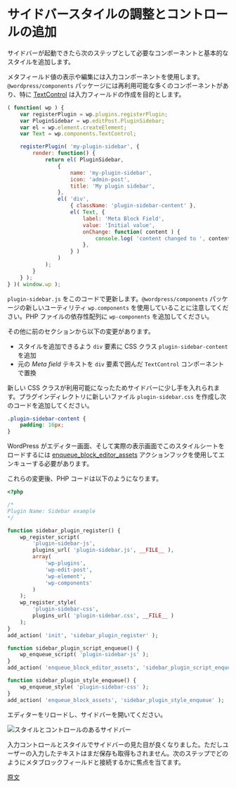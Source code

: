 <!-- 
# Tweak the sidebar style and add controls
 -->
# サイドバースタイルの調整とコントロールの追加
<!-- 
After the sidebar is up and running, the next step is to fill it up with the necessary components and basic styling.

To visualize and edit the meta field value you'll use an input component. The `@wordpress/components` package contains many components available for you to reuse, and, specifically, the [TextControl](/packages/components/src/text-control/README.md) is aimed at creating an input field:
 -->
サイドバーが起動できたら次のステップとして必要なコンポーネントと基本的なスタイルを追加します。

メタフィールド値の表示や編集には入力コンポーネントを使用します。`@wordpress/components` パッケージには再利用可能な多くのコンポーネントがあり、特に [TextControl](https://developer.wordpress.org/block-editor/components/text-control/) は入力フィールドの作成を目的とします。

```js
( function( wp ) {
	var registerPlugin = wp.plugins.registerPlugin;
	var PluginSidebar = wp.editPost.PluginSidebar;
	var el = wp.element.createElement;
	var Text = wp.components.TextControl;

	registerPlugin( 'my-plugin-sidebar', {
		render: function() {
			return el( PluginSidebar,
				{
					name: 'my-plugin-sidebar',
					icon: 'admin-post',
					title: 'My plugin sidebar',
				},
				el( 'div',
					{ className: 'plugin-sidebar-content' },
					el( Text, {
						label: 'Meta Block Field',
						value: 'Initial value',
						onChange: function( content ) {
							console.log( 'content changed to ', content );
						},
					} )
				)
			);
		}
	} );
} )( window.wp );
```
<!-- 
Update the `plugin-sidebar.js` with this new code. Notice that it uses a new utility called `wp.components` from the `@wordpress/components` package. Go ahead and add it as `wp-components` in the PHP dependencies array.

It introduces a few changes from the previous section:

* Added the CSS class `plugin-sidebar-content` to the `div` element to be able to add some styles.
* Substituted the raw _Meta field_ text with a `TextControl` component wrapped within the `div` element.

With the new CSS class available you can now give the sidebar a bit of breath. Create a new file in your plugin directory called `plugin-sidebar.css` with the following contents:
 -->
`plugin-sidebar.js` をこのコードで更新します。`@wordpress/components` パッケージの新しいユーティリティ `wp.components` を使用していることに注意してください。PHP ファイルの依存性配列に `wp-components` を追加してください。

その他に前のセクションから以下の変更があります。

* スタイルを追加できるよう `div` 要素に CSS クラス `plugin-sidebar-content` を追加
* 元の _Meta field_ テキストを `div` 要素で囲んだ `TextControl` コンポーネントで置換

新しい CSS クラスが利用可能になったためサイドバーに少し手を入れられます。プラグインディレクトリに新しいファイル `plugin-sidebar.css` を作成し次のコードを追加してください。

```css
.plugin-sidebar-content {
	padding: 16px;
}
```
<!-- 
For WordPress to load this stylesheet in the editor and front-end, you need to tell it to enqueue it by using the [enqueue_block_editor_assets](https://developer.wordpress.org/reference/hooks/enqueue_block_editor_assets/) action hook.

After those changes, the PHP code should look like this:
 -->

WordPress がエディター画面、そして実際の表示画面でこのスタイルシートをロードするには [enqueue_block_editor_assets](https://developer.wordpress.org/reference/hooks/enqueue_block_editor_assets/) アクションフックを使用してエンキューする必要があります。

これらの変更後、PHP コードは以下のようになります。

```php
<?php

/*
Plugin Name: Sidebar example
*/

function sidebar_plugin_register() {
	wp_register_script(
		'plugin-sidebar-js',
		plugins_url( 'plugin-sidebar.js', __FILE__ ),
		array(
			'wp-plugins',
			'wp-edit-post',
			'wp-element',
			'wp-components'
		)
	);
	wp_register_style(
		'plugin-sidebar-css',
		plugins_url( 'plugin-sidebar.css', __FILE__ )
	);
}
add_action( 'init', 'sidebar_plugin_register' );

function sidebar_plugin_script_enqueue() {
	wp_enqueue_script( 'plugin-sidebar-js' );
}
add_action( 'enqueue_block_editor_assets', 'sidebar_plugin_script_enqueue' );

function sidebar_plugin_style_enqueue() {
	wp_enqueue_style( 'plugin-sidebar-css' );
}
add_action( 'enqueue_block_assets', 'sidebar_plugin_style_enqueue' );
```
<!-- 
Reload the editor and open the sidebar:

![Sidebar with style and controls](https://raw.githubusercontent.com/WordPress/gutenberg/HEAD/docs/assets/sidebar-style-and-controls.png)

With the input control and the styling the sidebar looks nicer. This code doesn't let users to store or retrieve data just yet, so the next steps will focus on how to connect it to the meta block field.
 -->
エディターをリロードし、サイドバーを開いてください。

![スタイルとコントロールのあるサイドバー](https://raw.githubusercontent.com/WordPress/gutenberg/HEAD/docs/designers-developers/assets/sidebar-style-and-controls.png)

入力コントロールとスタイルでサイドバーの見た目が良くなりました。ただしユーザーの入力したテキストはまだ保存も取得もされません。次のステップでどのようにメタブロックフィールドと接続するかに焦点を当てます。

[原文](https://github.com/WordPress/gutenberg/blob/trunk/docs/designers-developers/developers/tutorials/sidebar-tutorial/plugin-sidebar-2-styles-and-controls.md)
